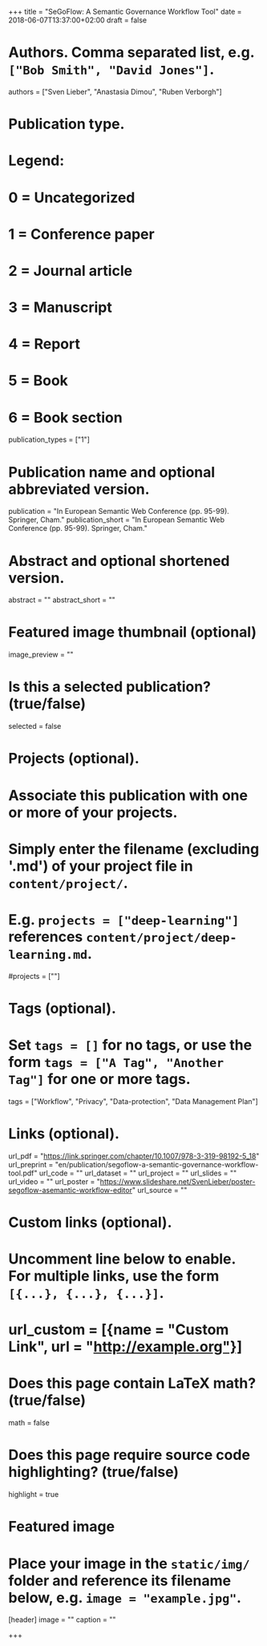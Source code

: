 +++
title = "SeGoFlow: A Semantic Governance Workflow Tool"
date = 2018-06-07T13:37:00+02:00
draft = false

# Authors. Comma separated list, e.g. `["Bob Smith", "David Jones"]`.
authors = ["Sven Lieber", "Anastasia Dimou", "Ruben Verborgh"]

# Publication type.
# Legend:
# 0 = Uncategorized
# 1 = Conference paper
# 2 = Journal article
# 3 = Manuscript
# 4 = Report
# 5 = Book
# 6 = Book section
publication_types = ["1"]

# Publication name and optional abbreviated version.
publication = "In European Semantic Web Conference (pp. 95-99). Springer, Cham."
publication_short = "In European Semantic Web Conference (pp. 95-99). Springer, Cham."

# Abstract and optional shortened version.
abstract = ""
abstract_short = ""

# Featured image thumbnail (optional)
image_preview = ""

# Is this a selected publication? (true/false)
selected = false

# Projects (optional).
#   Associate this publication with one or more of your projects.
#   Simply enter the filename (excluding '.md') of your project file in `content/project/`.
#   E.g. `projects = ["deep-learning"]` references `content/project/deep-learning.md`.
#projects = [""]

# Tags (optional).
#   Set `tags = []` for no tags, or use the form `tags = ["A Tag", "Another Tag"]` for one or more tags.
tags = ["Workflow", "Privacy", "Data-protection", "Data Management Plan"]

# Links (optional).
url_pdf = "https://link.springer.com/chapter/10.1007/978-3-319-98192-5_18"
url_preprint = "en/publication/segoflow-a-semantic-governance-workflow-tool.pdf"
url_code = ""
url_dataset = ""
url_project = ""
url_slides = ""
url_video = ""
url_poster = "https://www.slideshare.net/SvenLieber/poster-segoflow-asemantic-workflow-editor"
url_source = ""

# Custom links (optional).
#   Uncomment line below to enable. For multiple links, use the form `[{...}, {...}, {...}]`.
# url_custom = [{name = "Custom Link", url = "http://example.org"}]

# Does this page contain LaTeX math? (true/false)
math = false

# Does this page require source code highlighting? (true/false)
highlight = true

# Featured image
# Place your image in the `static/img/` folder and reference its filename below, e.g. `image = "example.jpg"`.
[header]
image = ""
caption = ""

+++


